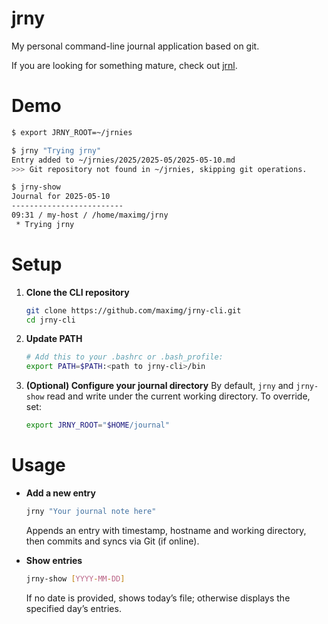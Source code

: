 # jrny

My personal command-line journal application based on git.

If you are looking for something mature, check out [jrnl](https://github.com/jrnl-org/jrnl).

# Demo

```sh
$ export JRNY_ROOT=~/jrnies

$ jrny "Trying jrny"
Entry added to ~/jrnies/2025/2025-05/2025-05-10.md
>>> Git repository not found in ~/jrnies, skipping git operations.

$ jrny-show
Journal for 2025-05-10
-------------------------
09:31 / my-host / /home/maximg/jrny
 * Trying jrny
```

# Setup

1. **Clone the CLI repository**

   ```bash
   git clone https://github.com/maximg/jrny-cli.git
   cd jrny-cli
   ```
2. **Update PATH**

   ```bash
   # Add this to your .bashrc or .bash_profile:
   export PATH=$PATH:<path to jrny-cli>/bin
   ```
3. **(Optional) Configure your journal directory**
   By default, `jrny` and `jrny-show` read and write under the current working directory. To override, set:

   ```bash
   export JRNY_ROOT="$HOME/journal"
   ```

# Usage

* **Add a new entry**

  ```bash
  jrny "Your journal note here"
  ```

  Appends an entry with timestamp, hostname and working directory, then commits and syncs via Git (if online).

* **Show entries**

  ```bash
  jrny-show [YYYY-MM-DD]
  ```

  If no date is provided, shows today’s file; otherwise displays the specified day’s entries.
